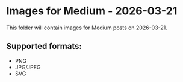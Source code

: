 # Images for Medium - 2026-03-21

This folder will contain images for Medium posts on 2026-03-21.

## Supported formats:
- PNG
- JPG/JPEG
- SVG
